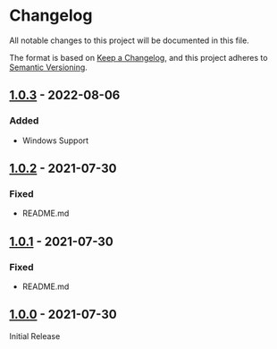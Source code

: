 # Changelog
All notable changes to this project will be documented in this file.

The format is based on [Keep a Changelog](https://keepachangelog.com/en/1.0.0/),
and this project adheres to [Semantic Versioning](https://semver.org/spec/v2.0.0.html).

## [1.0.3] - 2022-08-06
### Added
- Windows Support

## [1.0.2] - 2021-07-30

### Fixed
- README.md

## [1.0.1] - 2021-07-30

### Fixed
- README.md

## [1.0.0] - 2021-07-30

Initial Release

[Unreleased]: https://github.com/jkroepke/setup-vals/compare/v1.0.3...HEAD
[1.0.3]: https://github.com/jkroepke/setup-vals/compare/v1.0.2...v1.0.3
[1.0.2]: https://github.com/jkroepke/setup-vals/compare/v1.0.1...v1.0.2
[1.0.1]: https://github.com/jkroepke/setup-vals/compare/v1.0.0...v1.0.1
[1.0.0]: https://github.com/jkroepke/setup-vals/releases/tag/v1.0.0
